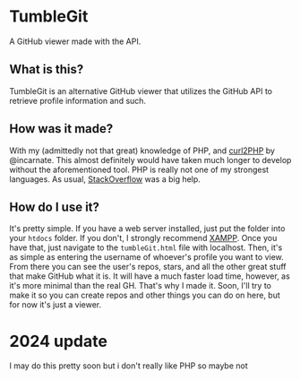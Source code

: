 # TumbleGit
A GitHub viewer made with the API.

## What is this?

TumbleGit is an alternative GitHub viewer that utilizes the GitHub API to retrieve profile information and such.

## How was it made?

With my (admittedly not that great) knowledge of PHP, and [curl2PHP](https://incarnate.github.io/curl-to-php/) by @incarnate. This almost definitely would have taken much longer to develop without the aforementioned tool. PHP is really not one of my strongest languages. As usual, [StackOverflow](https://stackoverflow.com) was a big help.

## How do I use it?

It's pretty simple. If you have a web server installed, just put the folder into your <code>htdocs</code> folder. If you don't, I strongly recommend [XAMPP](https://www.apachefriends.org/download.html). Once you have that, just navigate to the <code>tumbleGit.html</code> file with localhost. Then, it's as simple as entering the username of whoever's profile you want to view. From there you can see the user's repos, stars, and all the other great stuff that make GitHub what it is. It will have a much faster load time, however, as it's more minimal than the real GH. That's why I made it. Soon, I'll try to make it so you can create repos and other things you can do on here, but for now it's just a viewer.

# 2024 update

I may do this pretty soon but i don't really like PHP so maybe not
